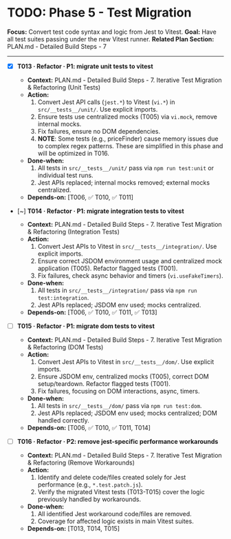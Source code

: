 # TODO: Phase 5 - Test Migration

**Focus:** Convert test code syntax and logic from Jest to Vitest.
**Goal:** Have all test suites passing under the new Vitest runner.
**Related Plan Section:** PLAN.md - Detailed Build Steps - 7

---

- [x] **T013 · Refactor · P1: migrate unit tests to vitest**

  - **Context:** PLAN.md - Detailed Build Steps - 7. Iterative Test Migration & Refactoring (Unit Tests)
  - **Action:**
    1. Convert Jest API calls (`jest.*`) to Vitest (`vi.*`) in `src/__tests__/unit/`. Use explicit imports.
    2. Ensure tests use centralized mocks (T005) via `vi.mock`, remove internal mocks.
    3. Fix failures, ensure no DOM dependencies.
    4. **NOTE**: Some tests (e.g., priceFinder) cause memory issues due to complex regex patterns. These are simplified in this phase and will be optimized in T016.
  - **Done‑when:**
    1. All tests in `src/__tests__/unit/` pass via `npm run test:unit` or individual test runs.
    2. Jest APIs replaced; internal mocks removed; external mocks centralized.
  - **Depends‑on:** [T006, ✅ T010, ✅ T011]

- [~] **T014 · Refactor · P1: migrate integration tests to vitest**

  - **Context:** PLAN.md - Detailed Build Steps - 7. Iterative Test Migration & Refactoring (Integration Tests)
  - **Action:**
    1. Convert Jest APIs to Vitest in `src/__tests__/integration/`. Use explicit imports.
    2. Ensure correct JSDOM environment usage and centralized mock application (T005). Refactor flagged tests (T001).
    3. Fix failures, check async behavior and timers (`vi.useFakeTimers`).
  - **Done‑when:**
    1. All tests in `src/__tests__/integration/` pass via `npm run test:integration`.
    2. Jest APIs replaced; JSDOM env used; mocks centralized.
  - **Depends‑on:** [T006, ✅ T010, ✅ T011, ✅ T013]

- [ ] **T015 · Refactor · P1: migrate dom tests to vitest**

  - **Context:** PLAN.md - Detailed Build Steps - 7. Iterative Test Migration & Refactoring (DOM Tests)
  - **Action:**
    1. Convert Jest APIs to Vitest in `src/__tests__/dom/`. Use explicit imports.
    2. Ensure JSDOM env, centralized mocks (T005), correct DOM setup/teardown. Refactor flagged tests (T001).
    3. Fix failures, focusing on DOM interactions, async, timers.
  - **Done‑when:**
    1. All tests in `src/__tests__/dom/` pass via `npm run test:dom`.
    2. Jest APIs replaced; JSDOM env used; mocks centralized; DOM handled correctly.
  - **Depends‑on:** [T006, ✅ T010, ✅ T011, T014]

- [ ] **T016 · Refactor · P2: remove jest-specific performance workarounds**
  - **Context:** PLAN.md - Detailed Build Steps - 7. Iterative Test Migration & Refactoring (Remove Workarounds)
  - **Action:**
    1. Identify and delete code/files created solely for Jest performance (e.g., `*.test.patch.js`).
    2. Verify the migrated Vitest tests (T013-T015) cover the logic previously handled by workarounds.
  - **Done‑when:**
    1. All identified Jest workaround code/files are removed.
    2. Coverage for affected logic exists in main Vitest suites.
  - **Depends‑on:** [T013, T014, T015]
